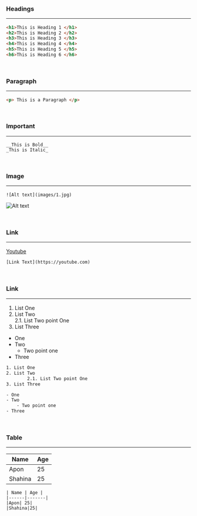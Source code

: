<!-- Readme Templete  -->

### Headings <hr>

```html
<h1>This is Heading 1 </h1>
<h2>This is Heading 2 </h2>
<h3>This is Heading 3 </h3>
<h4>This is Heading 4 </h4>
<h5>This is Heading 5 </h5>
<h6>This is Heading 6 </h6>

```

<br>  

### Paragraph <hr>

```html
<p> This is a Paragraph </p>
```

<br>

### Important <hr>


```
__This is Bold__
_This is Italic_

```

<br>

### Image <hr>


```
![Alt text](images/1.jpg)
```
![Alt text](images/1.jpg)

<br>

### Link <hr>

[Youtube](https://youtube.com)

```html
[Link Text](https://youtube.com)
```


<br>

### Link <hr>

1. List One
2. List Two  
        2.1. List Two point One
3. List Three

- One 
- Two
    - Two point one
- Three

```html
1. List One
2. List Two  
        2.1. List Two point One
3. List Three

- One 
- Two
    - Two point one
- Three
```


<br>

### Table <hr>

| Name | Age |
|------|-------|
|Apon| 25|
|Shahina|25|

```
| Name | Age |
|------|-------|
|Apon| 25|
|Shahina|25|
```
